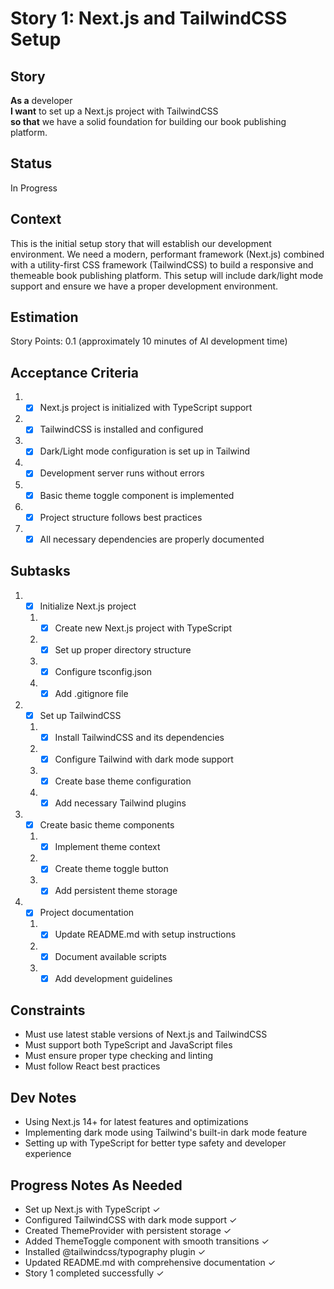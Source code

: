 # Story 1: Next.js and TailwindCSS Setup

## Story
**As a** developer  
**I want** to set up a Next.js project with TailwindCSS  
**so that** we have a solid foundation for building our book publishing platform.

## Status
In Progress

## Context
This is the initial setup story that will establish our development environment. We need a modern, performant framework (Next.js) combined with a utility-first CSS framework (TailwindCSS) to build a responsive and themeable book publishing platform. This setup will include dark/light mode support and ensure we have a proper development environment.

## Estimation
Story Points: 0.1 (approximately 10 minutes of AI development time)

## Acceptance Criteria
1. - [x] Next.js project is initialized with TypeScript support
2. - [x] TailwindCSS is installed and configured
3. - [x] Dark/Light mode configuration is set up in Tailwind
4. - [x] Development server runs without errors
5. - [x] Basic theme toggle component is implemented
6. - [x] Project structure follows best practices
7. - [x] All necessary dependencies are properly documented

## Subtasks
1. - [x] Initialize Next.js project
   1. - [x] Create new Next.js project with TypeScript
   2. - [x] Set up proper directory structure
   3. - [x] Configure tsconfig.json
   4. - [x] Add .gitignore file

2. - [x] Set up TailwindCSS
   1. - [x] Install TailwindCSS and its dependencies
   2. - [x] Configure Tailwind with dark mode support
   3. - [x] Create base theme configuration
   4. - [x] Add necessary Tailwind plugins

3. - [x] Create basic theme components
   1. - [x] Implement theme context
   2. - [x] Create theme toggle button
   3. - [x] Add persistent theme storage

4. - [x] Project documentation
   1. - [x] Update README.md with setup instructions
   2. - [x] Document available scripts
   3. - [x] Add development guidelines

## Constraints
- Must use latest stable versions of Next.js and TailwindCSS
- Must support both TypeScript and JavaScript files
- Must ensure proper type checking and linting
- Must follow React best practices

## Dev Notes
- Using Next.js 14+ for latest features and optimizations
- Implementing dark mode using Tailwind's built-in dark mode feature
- Setting up with TypeScript for better type safety and developer experience

## Progress Notes As Needed
- Set up Next.js with TypeScript ✓
- Configured TailwindCSS with dark mode support ✓
- Created ThemeProvider with persistent storage ✓
- Added ThemeToggle component with smooth transitions ✓
- Installed @tailwindcss/typography plugin ✓
- Updated README.md with comprehensive documentation ✓
- Story 1 completed successfully ✓ 